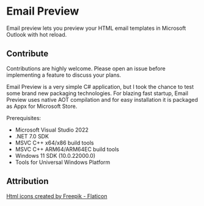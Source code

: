 # Email Preview

Email preview lets you preview your HTML email templates in Microsoft Outlook with hot reload.

## Contribute

Contributions are highly welcome. Please open an issue before implementing a feature to discuss your plans.

Email Preview is a very simple C# application, but I took the chance to test some brand new packaging technologies.
For blazing fast startup, Email Preview uses native AOT compilation and for easy installation it is packaged as Appx for Microsoft Store.

Prerequisites:
- Microsoft Visual Studio 2022
- .NET 7.0 SDK
- MSVC C++ x64/x86 build tools
- MSVC C++ ARM64/ARM64EC build tools
- Windows 11 SDK (10.0.22000.0)
- Tools for Universal Windows Platform

## Attribution
[Html icons created by Freepik - Flaticon](https://www.flaticon.com/free-icons/html)
